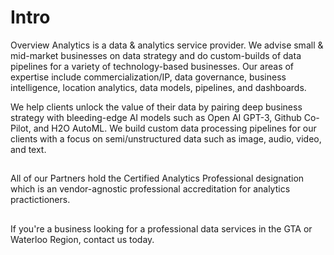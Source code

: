 
# Intro

Overview Analytics is a data & analytics service provider. We advise small & mid-market businesses on data strategy and do custom-builds of data pipelines for a variety of technology-based businesses. Our areas of expertise include commercialization/IP, data governance, business intelligence, location analytics, data models, pipelines, and dashboards.

We help clients unlock the value of their data by pairing deep business strategy with bleeding-edge AI models such as Open AI GPT-3, Github Co-Pilot, and H2O AutoML. We build custom data processing pipelines for our clients with a focus on semi/unstructured data such as image, audio, video, and text. 

##
All of our Partners hold the Certified Analytics Professional designation which is an vendor-agnostic professional accreditation for  analytics practictioners. 

##
If you're a business looking for a professional data services in the GTA or Waterloo Region, contact us today.
